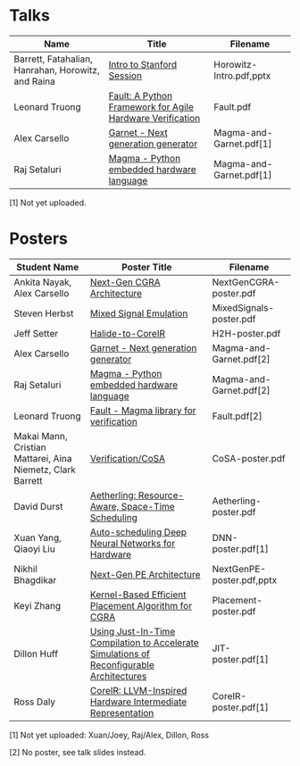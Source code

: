 # Talks
| Name           | Title	             | Filename     |
| ------------   | ------------              | ------------ |
| Barrett, Fatahalian, Hanrahan, Horowitz, and Raina  | [Intro to Stanford Session](Horowitz-Intro.pdf) | Horowitz-Intro.pdf,pptx |
| Leonard Truong | [Fault: A Python Framework for Agile Hardware Verification](Fault.pdf) | Fault.pdf |
| Alex Carsello  | [Garnet - Next generation generator](Magma-and-Garnet.pdf)        | Magma-and-Garnet.pdf[1] |
| Raj Setaluri   | [Magma - Python embedded hardware language](Magma-and-Garnet.pdf) | Magma-and-Garnet.pdf[1] |

[1] Not yet uploaded.


# Posters
| Student Name                  | Poster Title	| Filename     |
| ------------                  | ------------   | ------------ |
| Ankita Nayak, Alex Carsello	| [Next-Gen CGRA Architecture](NextGenCGRA-poster.pdf)            | NextGenCGRA-poster.pdf  |
| Steven Herbst                 | [Mixed Signal Emulation](MixedSignals-poster.pdf)                | MixedSignals-poster.pdf |
| Jeff Setter	                | [Halide-to-CoreIR](H2H-poster.pdf)                      | H2H-poster.pdf          |
| Alex Carsello                 | [Garnet - Next generation generator](Magma-and-Garnet.pdf)        | Magma-and-Garnet.pdf[2] |
| Raj Setaluri                  | [Magma - Python embedded hardware language](Magma-and-Garnet.pdf) | Magma-and-Garnet.pdf[2] |
| Leonard Truong                | [Fault - Magma library for verification](Fault.pdf)    | Fault.pdf[2] |
| Makai Mann, Cristian Mattarei, Aina Niemetz, Clark Barrett| [Verification/CoSA](CoSA-poster.pdf)          | CoSA-poster.pdf |
| David Durst                   | [Aetherling: Resource-Aware, Space-Time Scheduling](Aetherling-poster.pdf)      | Aetherling-poster.pdf |
| Xuan Yang, Qiaoyi Liu         | [Auto-scheduling Deep Neural Networks for Hardware](DNN-poster.pdf)      | DNN-poster.pdf[1] |
| Nikhil Bhagdikar              | [Next-Gen PE Architecture](NextGenPE-poster.pdf) | NextGenPE-poster.pdf,pptx |
| Keyi Zhang                    | [Kernel-Based Efficient Placement Algorithm for CGRA](Placement-poster.pdf)    | Placement-poster.pdf |
| Dillon Huff	                | [Using Just-In-Time Compilation to Accelerate Simulations of Reconfigurable Architectures](JIT-poster.pdf) | JIT-poster.pdf[1] |
| Ross Daly	                | [CoreIR: LLVM-Inspired Hardware Intermediate Representation](CoreIR-poster.pdf) | CoreIR-poster.pdf[1] |

[1] Not yet uploaded: Xuan/Joey, Raj/Alex, Dillon, Ross

[2] No poster, see talk slides instead.
